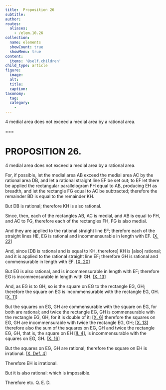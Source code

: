 ```yaml
---
title:  Proposition 26
subtitle: 
author:
routes:
  aliases:
    - /elem.10.26
collection:
  name: elements
  showCount: true
  showMenu: true
content:
  items: '@self.children'
child_type: article
figure:
  image:
  alt:
  title:
  caption:
taxonomy:
  tag:
  category:
    - 
---
```


<p><hi rend="ital">4 medial area does not exceed a medial area by a rational area</hi>. </p>

===

<h1>PROPOSITION 26.</h1>
<p><span class="ital">4 medial area does not exceed a medial area by a rational area</span>. </p>

<p>For, if possible, let the medial area <span class="ital">AB</span> exceed the medial area <span class="ital">AC</span> by the rational area <span class="ital">DB</span>,  and let a rational straight line <span class="ital">EF</span> be set out; to <span class="ital">EF</span> let there be applied the rectangular parallelogram <span class="ital">FH</span> equal to <span class="ital">AB</span>, producing <span class="ital">EH</span> as breadth, and let the rectangle <span class="ital">FG</span> equal to <span class="ital">AC</span> be subtracted; therefore the remainder <span class="ital">BD</span> is equal to the remainder <span class="ital">KH</span>. </p>

<p>But <span class="ital">DB</span> is rational; therefore <span class="ital">KH</span> is also rational. </p>

<p>Since, then, each of the rectangles <span class="ital">AB</span>, <span class="ital">AC</span> is medial, and <span class="ital">AB</span> is equal to <span class="ital">FH</span>, and <span class="ital">AC</span> to <span class="ital">FG</span>, therefore each of the rectangles <span class="ital">FH</span>, <span class="ital">FG</span> is also medial. </p>

<p>And they are applied to the rational straight line <span class="ital">EF</span>; therefore each of the straight lines <span class="ital">HE</span>, <span class="ital">EG</span> is rational and incommensurable in length with <span class="ital">EF</span>. [<a href="/elem.10.22">X. 22</a>] </p>

<p>And, since [<span class="ital">DB</span> is rational and is equal to <span class="ital">KH</span>, therefore] <span class="ital">KH</span> is [also] rational; and it is applied to the rational straight line <span class="ital">EF</span>; <pb n="59"/>therefore <span class="ital">GH</span> is rational and commensurable in length with <span class="ital">EF</span>. [<a href="/elem.10.20">X. 20</a>] </p>

<p>But <span class="ital">EG</span> is also rational, and is incommensurable in length with <span class="ital">EF</span>; therefore <span class="ital">EG</span> is incommensurable in length with <span class="ital">GH</span>. [<a href="/elem.10.13">X. 13</a>] </p>

<p>And, as <span class="ital">EG</span> is to <span class="ital">GH</span>, so is the square on <span class="ital">EG</span> to the rectangle <span class="ital">EG</span>, <span class="ital">GH</span>; therefore the square on <span class="ital">EG</span> is incommensurable with the rectangle <span class="ital">EG</span>, <span class="ital">GH</span>. [<a href="/elem.10.11">X. 11</a>] </p>

<p>But the squares on <span class="ital">EG</span>, <span class="ital">GH</span> are commensurable with the square on <span class="ital">EG</span>, for both are rational; and twice the rectangle <span class="ital">EG</span>, <span class="ital">GH</span> is commensurable with the rectangle <span class="ital">EG</span>, <span class="ital">GH</span>, for it is double of it; [<a href="/elem.10.6">X. 6</a>] therefore the squares on <span class="ital">EG</span>, <span class="ital">GH</span> are incommensurable with twice the rectangle <span class="ital">EG</span>, <span class="ital">GH</span>; [<a href="/elem.10.13">X. 13</a>] therefore also the sum of the squares on <span class="ital">EG</span>, <span class="ital">GH</span> and twice the rectangle <span class="ital">EG</span>, <span class="ital">GH</span>, that is, the square on <span class="ital">EH</span> [<a href="/elem.2.4">II. 4</a>], is incommensurable with the squares on <span class="ital">EG</span>, <span class="ital">GH</span>. [<a href="/elem.10.16">X. 16</a>] </p>

<p>But the squares on <span class="ital">EG</span>, <span class="ital">GH</span> are rational; therefore the square on <span class="ital">EH</span> is irrational. [<a href="/elem.10.def.4">X. Def. 4</a>] </p>

<p>Therefore <span class="ital">EH</span> is irrational. </p>

<p>But it is also rational: which is impossible. </p>

<p>Therefore etc. Q. E. D.</p>
